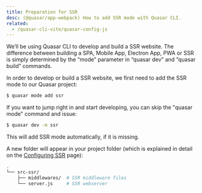 ```yaml
---
title: Preparation for SSR
desc: (@quasar/app-webpack) How to add SSR mode with Quasar CLI.
related:
  - /quasar-cli-vite/quasar-config-js
---
```


We’ll be using Quasar CLI to develop and build a SSR website. The difference between building a SPA, Mobile App, Electron App, PWA or SSR is simply determined by the “mode” parameter in “quasar dev” and “quasar build” commands.

In order to develop or build a SSR website, we first need to add the SSR mode to our Quasar project:

```bash
$ quasar mode add ssr
```

If you want to jump right in and start developing, you can skip the "quasar mode" command and issue:

```bash
$ quasar dev -m ssr
```

This will add SSR mode automatically, if it is missing.

A new folder will appear in your project folder (which is explained in detail on the [Configuring SSR](/quasar-cli-vite/developing-ssr/configuring-ssr) page):

```bash
.
└── src-ssr/
    ├── middlewares/  # SSR middleware files
    └── server.js     # SSR webserver
```

